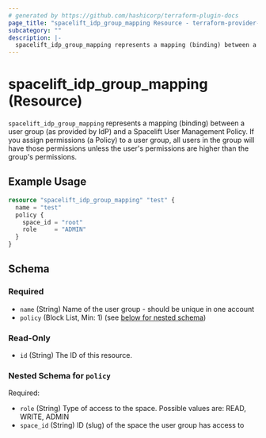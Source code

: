```yaml
---
# generated by https://github.com/hashicorp/terraform-plugin-docs
page_title: "spacelift_idp_group_mapping Resource - terraform-provider-spacelift"
subcategory: ""
description: |-
  spacelift_idp_group_mapping represents a mapping (binding) between a user group (as provided by IdP) and a Spacelift User Management Policy. If you assign permissions (a Policy) to a user group, all users in the group will have those permissions unless the user's permissions are higher than the group's permissions.
---
```


# spacelift_idp_group_mapping (Resource)

`spacelift_idp_group_mapping` represents a mapping (binding) between a user group (as provided by IdP) and a Spacelift User Management Policy. If you assign permissions (a Policy) to a user group, all users in the group will have those permissions unless the user's permissions are higher than the group's permissions.

## Example Usage

```terraform
resource "spacelift_idp_group_mapping" "test" {
  name = "test"
  policy {
    space_id = "root"
    role     = "ADMIN"
  }
}
```

<!-- schema generated by tfplugindocs -->
## Schema

### Required

- `name` (String) Name of the user group - should be unique in one account
- `policy` (Block List, Min: 1) (see [below for nested schema](#nestedblock--policy))

### Read-Only

- `id` (String) The ID of this resource.

<a id="nestedblock--policy"></a>
### Nested Schema for `policy`

Required:

- `role` (String) Type of access to the space. Possible values are: READ, WRITE, ADMIN
- `space_id` (String) ID (slug) of the space the user group has access to
